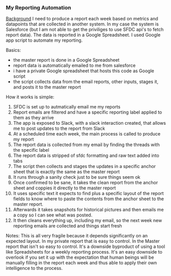 <h3>My Reporting Automation</h3>

<u>Background</u> I need to produce a report each week based on metrics and datapoints that are collected in another system.  In my case the system is Salesforce (but I am not able to get the priviliges to use SFDC api's to fetch report data).  The data is reported in a Google Spreadsheet.  I used Google app script to automate my reporting.

Basics:
- the master report is done in a Google Spreadsheet
- report data is automatically emailed to me from salesforce
- i have a private Google spreadsheet that hosts this code as Google script
- the script collects data from the email reports, other inputs, stages it, and posts it to the master report


 How it works is simple:

<ol>
<li>SFDC is set up to autmatically email me my reports</li>
<li>Report emails are filtered and have a specific reporting label applied to them as they arrive</li>
<li>The app is exposed to Slack, with a slack interaction created, that allows me to post updates to the report from Slack</li>
<li>At a scheduled time each week, the main process is called to produce my report</li>
<li>The report data is collected from my email by finding the threads with the specific label</li>
<li>The report data is stripped of sfdc formatting and raw text added into tabs</li>
<li>The script then collects and stages the updates in a specific anchor sheet that is exactly the same as the master report</li>
<li>It runs through a sanity check just to be sure things seem ok</li>
<li>Once confirmed to be sane, it takes the clean report from the anchor sheet and coppies it directly to the master report</li>
<li>It uses specific text it expects to find plus a specific layout of the report fields to know where to paste the contents from the anchor sheet to the master report.</li>
<li>Afterwards it takes snapshots for historical pictures and then emails me a copy so I can see what was posted.</li>
<li>It then cleans everything up, including my email, so the next week new reporting emails are collected and things start fresh</li>
</ol>


Notes:
This is all very fragile because it depends significantly on an expected layout.  In my private report that is easy to control.  In the Master report that isn't so easy to control.  It's a downside byproduct of using a tool like Spreadsheets for a weekly reporting process.  It's an easy downside to overlook if you set it up with the expectation that human beings will be manually filling in the report each week and thus able to apply their own intelligence to the process.
